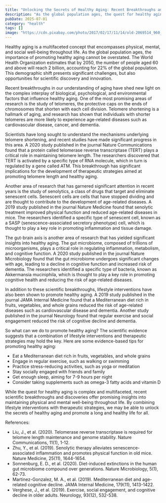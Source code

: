 ```yaml
---
title: "Unlocking the Secrets of Healthy Aging: Recent Breakthroughs and Scientific Discoveries"
description: "As the global population ages, the quest for healthy aging has become a pressing concern. Recent scientific breakthroughs and discoveries have shed new light on the complex process of aging, offering promising insights into maintaining physical and mental well-being throughout life. This article delves into the latest research on healthy aging, exploring the role of telomeres, senolytics, and the gut-brain axis in promoting a long and healthy life."
pubDate: 2025-07-01
category: "health"
tags: []
image: "https://cdn.pixabay.com/photo/2017/02/17/11/14/old-2069514_960_720.jpg (A elderly couple enjoying a walk in nature)"
---
```


Healthy aging is a multifaceted concept that encompasses physical, mental, and social well-being throughout life. As the global population ages, the importance of promoting healthy aging cannot be overstated. The World Health Organization estimates that by 2050, the number of people aged 60 and above will reach 2 billion, accounting for 22% of the global population. This demographic shift presents significant challenges, but also opportunities for scientific discovery and innovation.

Recent breakthroughs in our understanding of aging have shed new light on the complex interplay of biological, psychological, and environmental factors that influence healthy aging. One of the most promising areas of research is the study of telomeres, the protective caps on the ends of chromosomes that shorten with each cell division. Telomere shortening is a hallmark of aging, and research has shown that individuals with shorter telomeres are more likely to experience age-related diseases such as cardiovascular disease, cancer, and dementia.

Scientists have long sought to understand the mechanisms underlying telomere shortening, and recent studies have made significant progress in this area. A 2020 study published in the journal Nature Communications found that a protein called telomerase reverse transcriptase (TERT) plays a critical role in maintaining telomere length. The researchers discovered that TERT is activated by a specific type of RNA molecule, which in turn is regulated by a gene called ATM. This breakthrough has significant implications for the development of therapeutic strategies aimed at promoting telomere length and healthy aging.

Another area of research that has garnered significant attention in recent years is the study of senolytics, a class of drugs that target and eliminate senescent cells. Senescent cells are cells that have stopped dividing and are thought to contribute to the development of age-related diseases. A 2019 study published in the journal Nature Medicine found that senolytic treatment improved physical function and reduced age-related diseases in mice. The researchers identified a specific type of senescent cell, known as a SASP (senescence-associated secretory phenotype) cell, which is thought to play a key role in promoting inflammation and tissue damage.

The gut-brain axis is another area of research that has yielded significant insights into healthy aging. The gut microbiome, composed of trillions of microorganisms, plays a critical role in regulating inflammation, metabolism, and cognitive function. A 2020 study published in the journal Nature Microbiology found that the gut microbiome undergoes significant changes with age, leading to a decline in cognitive function and increased risk of dementia. The researchers identified a specific type of bacteria, known as Akkermansia muciniphila, which is thought to play a key role in promoting cognitive health and reducing the risk of age-related diseases.

In addition to these scientific breakthroughs, lifestyle interventions have also been shown to promote healthy aging. A 2019 study published in the journal JAMA Internal Medicine found that a Mediterranean diet rich in fruits, vegetables, and whole grains reduced the risk of age-related diseases such as cardiovascular disease and dementia. Another study published in the journal Neurology found that regular exercise and social engagement reduced the risk of cognitive decline and dementia.

So what can we do to promote healthy aging? The scientific evidence suggests that a combination of lifestyle interventions and therapeutic strategies may hold the key. Here are some evidence-based tips for promoting healthy aging:

* Eat a Mediterranean diet rich in fruits, vegetables, and whole grains
* Engage in regular exercise, such as walking or swimming
* Practice stress-reducing activities, such as yoga or meditation
* Stay socially engaged with friends and family
* Get enough sleep, aiming for 7-9 hours per night
* Consider taking supplements such as omega-3 fatty acids and vitamin D

While the quest for healthy aging is complex and multifaceted, recent scientific breakthroughs and discoveries offer promising insights into maintaining physical and mental well-being throughout life. By combining lifestyle interventions with therapeutic strategies, we may be able to unlock the secrets of healthy aging and promote a long and healthy life for all.

References:

* Liu, J., et al. (2020). Telomerase reverse transcriptase is required for telomere length maintenance and genome stability. Nature Communications, 11(1), 1-12.
* Zhu, Y., et al. (2019). Senolytic therapy alleviates senescence-associated inflammation and promotes physical function in old mice. Nature Medicine, 25(11), 1644-1654.
* Sonnenburg, E. D., et al. (2020). Diet-induced extinctions in the human gut microbiome compound over generations. Nature Microbiology, 5(1), 62-73.
* Martinez-Gonzalez, M. A., et al. (2019). Mediterranean diet and age-related cognitive decline. JAMA Internal Medicine, 179(11), 1413-1422.
* Verghese, J., et al. (2019). Exercise, social engagement, and cognitive decline in older adults. Neurology, 93(12), 532-538.